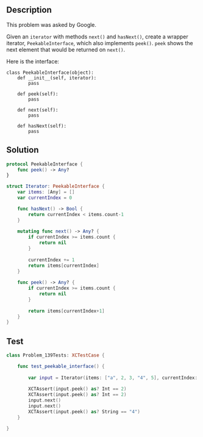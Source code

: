 ## Description

This problem was asked by Google.

Given an `iterator` with methods `next()` and `hasNext()`, create a wrapper iterator, `PeekableInterface`, which also implements `peek()`. `peek` shows the next element that would be returned on `next()`.

Here is the interface:

```
class PeekableInterface(object):
    def __init__(self, iterator):
        pass

    def peek(self):
        pass

    def next(self):
        pass

    def hasNext(self):
        pass
```

## Solution

```swift
protocol PeekableInterface {
    func peek() -> Any?
}

struct Iterator: PeekableInterface {
    var items: [Any] = []
    var currentIndex = 0

    func hasNext() -> Bool {
        return currentIndex < items.count-1
    }
    
    mutating func next() -> Any? {
        if currentIndex >= items.count {
            return nil
        }
        
        currentIndex += 1
        return items[currentIndex]
    }
    
    func peek() -> Any? {        
        if currentIndex >= items.count {
            return nil
        }
        
        return items[currentIndex+1]
    }
}
```

## Test

```swift
class Problem_139Tests: XCTestCase {

    func test_peekable_interface() {
        
        var input = Iterator(items: ["a", 2, 3, "4", 5], currentIndex: 0)
        
        XCTAssert(input.peek() as? Int == 2)
        XCTAssert(input.peek() as? Int == 2)
        input.next()
        input.next()
        XCTAssert(input.peek() as? String == "4")
    }

}
```